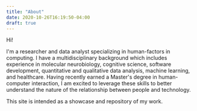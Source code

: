 ```yaml
---
title: "About"
date: 2020-10-26T16:19:50-04:00
draft: true
---
```


Hi!

I'm a researcher and data analyst specializing in human-factors in computing.
I have a multidisciplinary background which includes experience in molecular
neurobiology, cognitive science, software development, quantitative and
qualitative data analysis, machine learning, and healthcare. Having recently
earned a Master's degree in human-computer interaction, I am excited to
leverage these skills to better understand the nature of the relationship
between people and technology.

This site is intended as a showcase and repository of my work.
